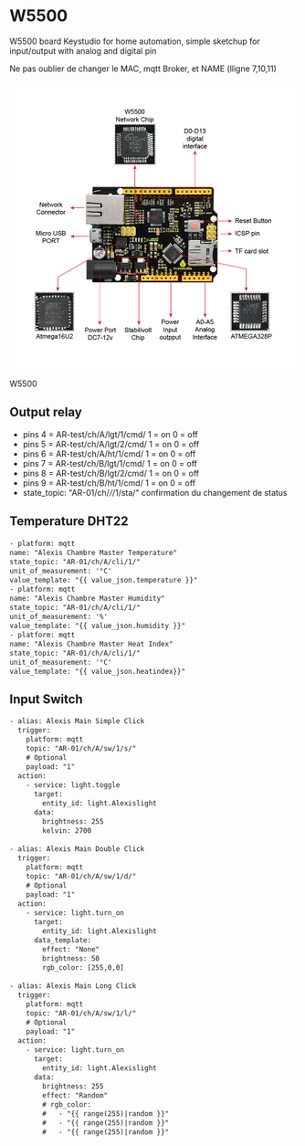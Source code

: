 # W5500
W5500 board Keystudio for home automation, simple sketchup for input/output with analog and digital pin

Ne pas oublier de changer le MAC, mqtt Broker, et NAME (lligne 7,10,11)


![Alt text](W5500.jpg?raw=true "Pinout")

W5500
## Output relay
- pins 4 = AR-test/ch/A/lgt/1/cmd/  1 = on 0 = off
- pins 5 = AR-test/ch/A/lgt/2/cmd/  1 = on 0 = off
- pins 6 = AR-test/ch/A/ht/1/cmd/  1 = on 0 = off
- pins 7 = AR-test/ch/B/lgt/1/cmd/  1 = on 0 = off
- pins 8 = AR-test/ch/B/lgt/2/cmd/  1 = on 0 = off
- pins 9 = AR-test/ch/B/ht/1/cmd/  1 = on 0 = off
- state_topic: "AR-01/ch/*/*/1/sta/" confirmation du changement de status

## Temperature DHT22
```
- platform: mqtt
name: "Alexis Chambre Master Temperature"
state_topic: "AR-01/ch/A/cli/1/"
unit_of_measurement: '°C'
value_template: "{{ value_json.temperature }}"
- platform: mqtt
name: "Alexis Chambre Master Humidity"
state_topic: "AR-01/ch/A/cli/1/"
unit_of_measurement: '%'
value_template: "{{ value_json.humidity }}"
- platform: mqtt
name: "Alexis Chambre Master Heat Index"
state_topic: "AR-01/ch/A/cli/1/"
unit_of_measurement: '°C'
value_template: "{{ value_json.heatindex}}"
```
## Input Switch 
```
- alias: Alexis Main Simple Click
  trigger:
    platform: mqtt
    topic: "AR-01/ch/A/sw/1/s/"
    # Optional
    payload: "1"
  action:
    - service: light.toggle
      target:
        entity_id: light.Alexislight
      data:
        brightness: 255
        kelvin: 2700

- alias: Alexis Main Double Click
  trigger:
    platform: mqtt
    topic: "AR-01/ch/A/sw/1/d/"
    # Optional
    payload: "1"
  action:
    - service: light.turn_on
      target:
        entity_id: light.Alexislight
      data_template:
        effect: "None"
        brightness: 50
        rgb_color: [255,0,0]

- alias: Alexis Main Long Click
  trigger:
    platform: mqtt
    topic: "AR-01/ch/A/sw/1/l/"
    # Optional
    payload: "1"
  action:
    - service: light.turn_on
      target:
        entity_id: light.Alexislight
      data:
        brightness: 255
        effect: "Random"
        # rgb_color:
        #   - "{{ range(255)|random }}"
        #   - "{{ range(255)|random }}"
        #   - "{{ range(255)|random }}"
```